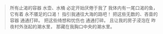 > 所有止渴的容器
水壶、水桶
必定开始厌倦于我了
我体内有一尾口渴的鱼，它有着
永不餍足的口渴！
指引我通往大海的路吧！
把这些无数的、吝啬的容器
通通打碎。
把这些绮想和忧伤也
通通打碎。
且让我的房子浸泡在
昨夜村外涨起的潮水里，
那藏在我胸口中央的潮水里。
